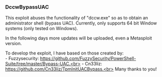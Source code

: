 <h3>DccwBypassUAC</h3>

This exploit abuses the functionality of "dccw.exe" so as to obtain an administrator shell (bypass UAC). Currently, only supports 64 bit Window systems (only tested on Windows).

In the following days more updates will be uploaded, even a Metasploit version.

To develop the exploit, I have based on those created by:<br>
	- Fuzzysecurity: https://github.com/FuzzySecurity/PowerShell-Suite/tree/master/Bypass-UAC.<br>
	- Cn33liz: https://github.com/Cn33liz/TpmInitUACBypass.<br>
Many thanks to you!
